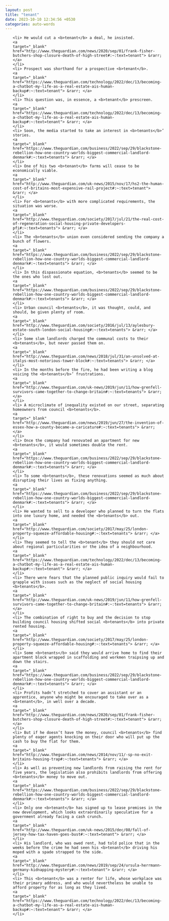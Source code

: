 ```yaml
---
layout: post
title: "tenant"
date: 2023-10-10 12:34:56 +0530
categories: auto-words
---
```

<ol>

    <li> He would cut a <b>tenant</b> a deal, he insisted.
    <a 
    target="_blank" 
    href="http://www.theguardian.com/news/2020/sep/01/frank-fisher-butchers-shop-closure-death-of-high-street#:~:text=tenant"> &rarr; </a>
    </li>
    <li> Prospect was shorthand for a prospective <b>tenant</b>.
    <a 
    target="_blank" 
    href="https://www.theguardian.com/technology/2022/dec/13/becoming-a-chatbot-my-life-as-a-real-estate-ais-human-backup#:~:text=tenant"> &rarr; </a>
    </li>
    <li> This question was, in essence, a <b>tenant</b> prescreen.
    <a 
    target="_blank" 
    href="https://www.theguardian.com/technology/2022/dec/13/becoming-a-chatbot-my-life-as-a-real-estate-ais-human-backup#:~:text=tenant"> &rarr; </a>
    </li>
    <li> Soon, the media started to take an interest in <b>tenants</b>’ stories.
    <a 
    target="_blank" 
    href="https://www.theguardian.com/business/2022/sep/29/blackstone-rebellion-how-one-country-worlds-biggest-commercial-landlord-denmark#:~:text=tenants"> &rarr; </a>
    </li>
    <li> One of his two <b>tenant</b> farms will cease to be economically viable.
    <a 
    target="_blank" 
    href="http://www.theguardian.com/uk-news/2015/nov/17/hs2-the-human-cost-of-britains-most-expensive-rail-project#:~:text=tenant"> &rarr; </a>
    </li>
    <li> For <b>tenants</b> with more complicated requirements, the situation was worse.
    <a 
    target="_blank" 
    href="http://www.theguardian.com/society/2017/jul/21/the-real-cost-of-regeneration-social-housing-private-developers-pfi#:~:text=tenants"> &rarr; </a>
    </li>
    <li> The <b>tenants</b> union even considered sending the company a bunch of flowers.
    <a 
    target="_blank" 
    href="https://www.theguardian.com/business/2022/sep/29/blackstone-rebellion-how-one-country-worlds-biggest-commercial-landlord-denmark#:~:text=tenants"> &rarr; </a>
    </li>
    <li> In this dispassionate equation, <b>tenants</b> seemed to be the ones who lost out.
    <a 
    target="_blank" 
    href="https://www.theguardian.com/business/2022/sep/29/blackstone-rebellion-how-one-country-worlds-biggest-commercial-landlord-denmark#:~:text=tenants"> &rarr; </a>
    </li>
    <li> Urban council <b>tenants</b>, it was thought, could, and should, be given plenty of room.
    <a 
    target="_blank" 
    href="http://www.theguardian.com/society/2016/jul/13/aylesbury-estate-south-london-social-housing#:~:text=tenants"> &rarr; </a>
    </li>
    <li> Some slum landlords charged the communal costs to their <b>tenants</b>, but never passed them on.
    <a 
    target="_blank" 
    href="http://www.theguardian.com/news/2018/jul/31/an-unsolved-at-italys-most-notorious-tower-block#:~:text=tenants"> &rarr; </a>
    </li>
    <li> In the months before the fire, he had been writing a blog voicing the <b>tenants</b>’ frustrations.
    <a 
    target="_blank" 
    href="http://www.theguardian.com/uk-news/2019/jun/11/how-grenfell-survivors-came-together-to-change-britain#:~:text=tenants"> &rarr; </a>
    </li>
    <li> A microclimate of inequality existed on our street, separating homeowners from council <b>tenants</b>.
    <a 
    target="_blank" 
    href="http://www.theguardian.com/news/2019/jun/27/the-invention-of-essex-how-a-county-became-a-caricature#:~:text=tenants"> &rarr; </a>
    </li>
    <li> Once the company had renovated an apartment for new <b>tenants</b>, it would sometimes double the rent.
    <a 
    target="_blank" 
    href="https://www.theguardian.com/business/2022/sep/29/blackstone-rebellion-how-one-country-worlds-biggest-commercial-landlord-denmark#:~:text=tenants"> &rarr; </a>
    </li>
    <li> To some <b>tenants</b>, these renovations seemed as much about disrupting their lives as fixing anything.
    <a 
    target="_blank" 
    href="https://www.theguardian.com/business/2022/sep/29/blackstone-rebellion-how-one-country-worlds-biggest-commercial-landlord-denmark#:~:text=tenants"> &rarr; </a>
    </li>
    <li> He wanted to sell to a developer who planned to turn the flats into one luxury home, and needed the <b>tenants</b> out.
    <a 
    target="_blank" 
    href="http://www.theguardian.com/society/2017/may/25/london-property-squeeze-affordable-housing#:~:text=tenants"> &rarr; </a>
    </li>
    <li> They seemed to tell the <b>tenant</b> they should not care about regional particularities or the idea of a neighbourhood.
    <a 
    target="_blank" 
    href="https://www.theguardian.com/technology/2022/dec/13/becoming-a-chatbot-my-life-as-a-real-estate-ais-human-backup#:~:text=tenant"> &rarr; </a>
    </li>
    <li> There were fears that the planned public inquiry would fail to grapple with issues such as the neglect of social housing <b>tenants</b>.
    <a 
    target="_blank" 
    href="http://www.theguardian.com/uk-news/2019/jun/11/how-grenfell-survivors-came-together-to-change-britain#:~:text=tenants"> &rarr; </a>
    </li>
    <li> The combination of right to buy and the decision to stop building council housing shifted social <b>tenants</b> into private rented housing.
    <a 
    target="_blank" 
    href="http://www.theguardian.com/society/2017/may/25/london-property-squeeze-affordable-housing#:~:text=tenants"> &rarr; </a>
    </li>
    <li> Some <b>tenants</b> said they would arrive home to find their apartment block wrapped in scaffolding and workmen traipsing up and down the stairs.
    <a 
    target="_blank" 
    href="https://www.theguardian.com/business/2022/sep/29/blackstone-rebellion-how-one-country-worlds-biggest-commercial-landlord-denmark#:~:text=tenants"> &rarr; </a>
    </li>
    <li> Profits hadn’t stretched to cover an assistant or an apprentice, anyone who might be encouraged to take over as a <b>tenant</b>, in well over a decade.
    <a 
    target="_blank" 
    href="http://www.theguardian.com/news/2020/sep/01/frank-fisher-butchers-shop-closure-death-of-high-street#:~:text=tenant"> &rarr; </a>
    </li>
    <li> But if he doesn’t have the money, council <b>tenants</b> find plenty of eager agents knocking on their door who will put up the cash to buy the flat for them.
    <a 
    target="_blank" 
    href="http://www.theguardian.com/news/2014/nov/11/-sp-no-exit-britains-housing-trap#:~:text=tenants"> &rarr; </a>
    </li>
    <li> As well as preventing new landlords from raising the rent for five years, the legislation also prohibits landlords from offering <b>tenants</b> money to move out.
    <a 
    target="_blank" 
    href="https://www.theguardian.com/business/2022/sep/29/blackstone-rebellion-how-one-country-worlds-biggest-commercial-landlord-denmark#:~:text=tenants"> &rarr; </a>
    </li>
    <li> Only one <b>tenant</b> has signed up to lease premises in the new development, which looks extraordinarily speculative for a government already facing a cash crunch.
    <a 
    target="_blank" 
    href="http://www.theguardian.com/uk-news/2015/dec/08/fall-of-jersey-how-tax-haven-goes-bust#:~:text=tenant"> &rarr; </a>
    </li>
    <li> His landlord, who was owed rent, had told police that in the weeks before the crime he had seen his <b>tenant</b> driving his moped with a spade strapped to the side.
    <a 
    target="_blank" 
    href="http://www.theguardian.com/news/2019/sep/24/ursula-herrmann-germany-kidnapping-mystery#:~:text=tenant"> &rarr; </a>
    </li>
    <li> This <b>tenant</b> was a renter for life, whose workplace was their primary address, and who would nevertheless be unable to afford property for as long as they lived.
    <a 
    target="_blank" 
    href="https://www.theguardian.com/technology/2022/dec/13/becoming-a-chatbot-my-life-as-a-real-estate-ais-human-backup#:~:text=tenant"> &rarr; </a>
    </li>